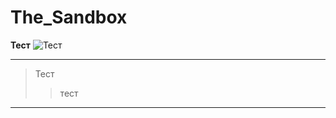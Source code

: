 # The_Sandbox
__Тест__
![Тест](https://yandex.ru/images/search?img_url=http%3A%2F%2Fae01.alicdn.com%2Fkf%2FH9d6ef7f981d14a19aee19663c281d11d8%2F2000-test-Robe-is-not-for-sale-894-comfort-comfort-healthy-sleep.jpg&lr=118936&pos=3&rpt=simage&source=serp&text=картинка%20тест)
- - -
>Тест
>>тест
- - -